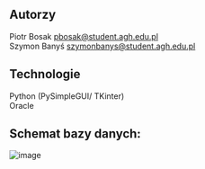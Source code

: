 ## Autorzy
Piotr Bosak pbosak@student.agh.edu.pl<br />
Szymon Banyś szymonbanys@student.agh.edu.pl

## Technologie
Python (PySimpleGUI/ TKinter)<br />
Oracle

## Schemat bazy danych:
![image](https://github.com/pbosak01/BazyDanych/assets/54065628/14281d92-e479-41fa-8ccb-308e91017fa5)

